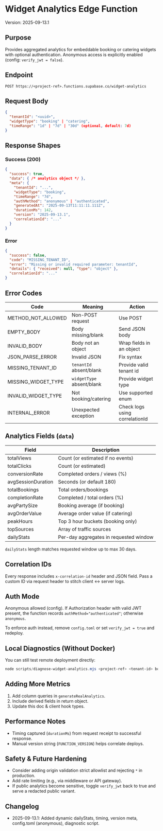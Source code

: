 # Widget Analytics Edge Function

Version: 2025-09-13.1

## Purpose
Provides aggregated analytics for embeddable booking or catering widgets with optional authentication. Anonymous access is explicitly enabled (config: `verify_jwt = false`).

## Endpoint
```
POST https://<project-ref>.functions.supabase.co/widget-analytics
```

## Request Body
```json
{
  "tenantId": "<uuid>",
  "widgetType": "booking" | "catering",
  "timeRange": "1d" | "7d" | "30d" (optional, default: 7d)
}
```

## Response Shapes
### Success (200)
```json
{
  "success": true,
  "data": { /* analytics object */ },
  "meta": {
    "tenantId": "...",
    "widgetType": "booking",
    "timeRange": "7d",
    "authMethod": "anonymous" | "authenticated",
    "generatedAt": "2025-09-13T11:11:11.111Z",
    "durationMs": 142,
    "version": "2025-09-13.1",
    "correlationId": "..."
  }
}
```

### Error
```json
{
  "success": false,
  "code": "MISSING_TENANT_ID",
  "error": "Missing or invalid required parameter: tenantId",
  "details": { "received": null, "type": "object" },
  "correlationId": "..."
}
```

## Error Codes
| Code | Meaning | Action |
|------|---------|--------|
| METHOD_NOT_ALLOWED | Non-POST request | Use POST |
| EMPTY_BODY | Body missing/blank | Send JSON body |
| INVALID_BODY | Body not an object | Wrap fields in an object |
| JSON_PARSE_ERROR | Invalid JSON | Fix syntax |
| MISSING_TENANT_ID | `tenantId` absent/blank | Provide valid tenant id |
| MISSING_WIDGET_TYPE | `widgetType` absent/blank | Provide widget type |
| INVALID_WIDGET_TYPE | Not booking/catering | Use supported enum |
| INTERNAL_ERROR | Unexpected exception | Check logs using correlationId |

## Analytics Fields (`data`)
| Field | Description |
|-------|-------------|
| totalViews | Count (or estimated if no events) |
| totalClicks | Count (or estimated) |
| conversionRate | Completed orders / views (%) |
| avgSessionDuration | Seconds (or default 180) |
| totalBookings | Total orders/bookings |
| completionRate | Completed / total orders (%) |
| avgPartySize | Booking average (if booking) |
| avgOrderValue | Average order value (if catering) |
| peakHours | Top 3 hour buckets (booking only) |
| topSources | Array of traffic sources |
| dailyStats | Per-day aggregates in requested window |

`dailyStats` length matches requested window up to max 30 days.

## Correlation IDs
Every response includes `x-correlation-id` header and JSON field. Pass a custom ID via request header to stitch client ↔ server logs.

## Auth Mode
Anonymous allowed (config). If Authorization header with valid JWT present, the function records `authMethod="authenticated"`; otherwise `anonymous`.

To enforce auth instead, remove `config.toml` or set `verify_jwt = true` and redeploy.

## Local Diagnostics (Without Docker)
You can still test remote deployment directly:
```powershell
node scripts/diagnose-widget-analytics.mjs <project-ref> <tenant-id> booking 7d
```

## Adding More Metrics
1. Add column queries in `generateRealAnalytics`.
2. Include derived fields in return object.
3. Update this doc & client hook types.

## Performance Notes
- Timing captured (`durationMs`) from request receipt to successful response.
- Manual version string (`FUNCTION_VERSION`) helps correlate deploys.

## Safety & Future Hardening
- Consider adding origin validation strict allowlist and rejecting `*` in production.
- Add rate limiting (e.g., via middleware or API gateway).
- If public analytics become sensitive, toggle `verify_jwt` back to true and serve a redacted public variant.

## Changelog
- 2025-09-13.1: Added dynamic dailyStats, timing, version meta, config.toml (anonymous), diagnostic script.
